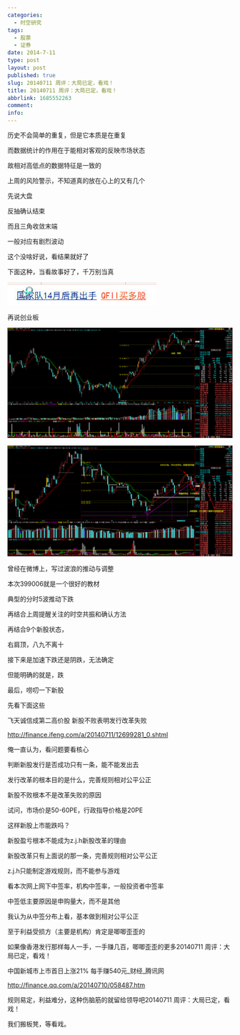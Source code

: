 ```yaml
---
categories:
  - 时空研究
tags:
  - 股票
  - 证券
date: 2014-7-11
type: post
layout: post
published: true
slug: 20140711 周评：大局已定，看戏！
title: 20140711 周评：大局已定，看戏！
abbrlink: 1685552263
comment:
info:
---
```

历史不会简单的重复，但是它本质是在重复

而数据统计的作用在于能相对客观的反映市场状态

故相对高低点的数据特征是一致的

上周的风险警示，不知道真的放在心上的又有几个

先说大盘

反抽确认结束

而且三角收敛末端

一般对应有剧烈波动

这个没啥好说，看结果就好了

 下面这种，当看故事好了，千万别当真

![20140711-0](/images/20140711-0.jpeg)

再说创业板

![20140711-1](/images/20140711-1.gif)

![20140711-2](/images/20140711-2.gif)

曾经在微博上，写过波浪的推动与调整

本次399006就是一个很好的教材

典型的分时5波推动下跌

再结合上周提醒关注的时空共振和确认方法

再结合9个新股状态，

右肩顶，八九不离十

接下来是加速下跌还是阴跌，无法确定

但能明确的就是，跌


最后，唠叨一下新股

 

先看下面这些

飞天诚信成第二高价股 新股不败表明发行改革失败

http://finance.ifeng.com/a/20140711/12699281_0.shtml

俺一直认为，看问题要看核心

判断新股发行是否成功只有一条，能不能发出去

发行改革的根本目的是什么，完善规则相对公平公正

新股不败根本不是改革失败的原因

试问，市场价是50-60PE，行政指导价格是20PE

这样新股上市能跌吗？

新股盈亏根本不能成为z.j.h新股改革的理由

新股改革只有上面说的那一条，完善规则相对公平公正

z.j.h只能制定游戏规则，而不能参与游戏

看本次网上网下中签率，机构中签率，一般投资者中签率

中签低主要原因是申购量大，而不是其他

我认为从中签分布上看，基本做到相对公平公正

至于利益受损方（主要是机构）肯定是唧唧歪歪的

如果像香港发行那样每人一手，一手赚几百，唧唧歪歪的更多20140711 <wbr>周评：大局已定，看戏！

中国新城市上市首日上涨21% 每手赚540元_财经_腾讯网

http://finance.qq.com/a/20140710/058487.htm

规则易定，利益难分，这种伤脑筋的就留给领导吧20140711 <wbr>周评：大局已定，看戏！

我们搬板凳，等看戏。
